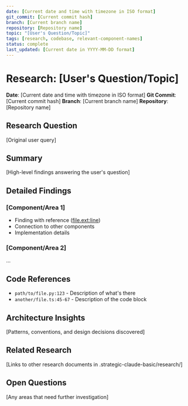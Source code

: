 ```yaml
---
date: [Current date and time with timezone in ISO format]
git_commit: [Current commit hash]
branch: [Current branch name]
repository: [Repository name]
topic: "[User's Question/Topic]"
tags: [research, codebase, relevant-component-names]
status: complete
last_updated: [Current date in YYYY-MM-DD format]
---
```


# Research: [User's Question/Topic]

**Date**: [Current date and time with timezone in ISO format]
**Git Commit**: [Current commit hash]
**Branch**: [Current branch name]
**Repository**: [Repository name]

## Research Question

[Original user query]

## Summary

[High-level findings answering the user's question]

## Detailed Findings

### [Component/Area 1]

- Finding with reference ([file.ext:line](link))
- Connection to other components
- Implementation details

### [Component/Area 2]

...

## Code References

- `path/to/file.py:123` - Description of what's there
- `another/file.ts:45-67` - Description of the code block

## Architecture Insights

[Patterns, conventions, and design decisions discovered]

## Related Research

[Links to other research documents in .strategic-claude-basic/research/]

## Open Questions

[Any areas that need further investigation]
